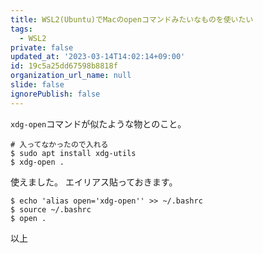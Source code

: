 ```yaml
---
title: WSL2(Ubuntu)でMacのopenコマンドみたいなものを使いたい
tags:
  - WSL2
private: false
updated_at: '2023-03-14T14:02:14+09:00'
id: 19c5a25dd67598b8818f
organization_url_name: null
slide: false
ignorePublish: false
---
```

```xdg-open```コマンドが似たような物とのこと。

```shell
# 入ってなかったので入れる
$ sudo apt install xdg-utils
$ xdg-open .
```

使えました。
エイリアス貼っておきます。

```shell
$ echo 'alias open='xdg-open'' >> ~/.bashrc
$ source ~/.bashrc
$ open .
```

以上
